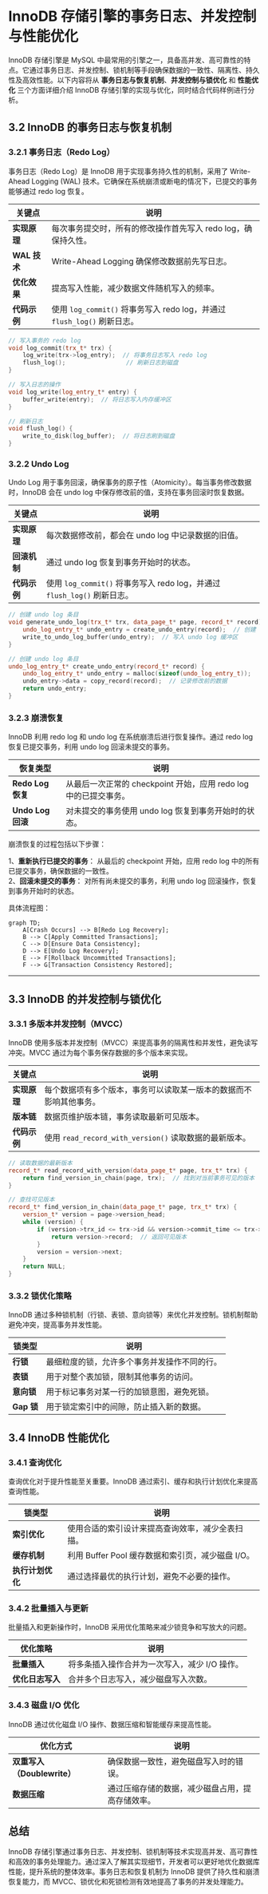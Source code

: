 # InnoDB 存储引擎的事务日志、并发控制与性能优化

InnoDB 存储引擎是 MySQL 中最常用的引擎之一，具备高并发、高可靠性的特点。它通过事务日志、并发控制、锁机制等手段确保数据的一致性、隔离性、持久性及高效性能。以下内容将从 **事务日志与恢复机制**、**并发控制与锁优化** 和 **性能优化** 三个方面详细介绍 InnoDB 存储引擎的实现与优化，同时结合代码样例进行分析。

## 3.2 **InnoDB 的事务日志与恢复机制**

### 3.2.1 事务日志（Redo Log）

事务日志（Redo Log）是 InnoDB 用于实现事务持久性的机制，采用了 Write-Ahead Logging (WAL) 技术。它确保在系统崩溃或断电的情况下，已提交的事务能够通过 redo log 恢复。

| 关键点         | 说明                                                          |
| -------------- | ------------------------------------------------------------- |
| **实现原理**   | 每次事务提交时，所有的修改操作首先写入 redo log，确保持久性。 |
| **WAL 技术**   | Write-Ahead Logging 确保修改数据前先写日志。                  |
| **优化效果**   | 提高写入性能，减少数据文件随机写入的频率。                     |
| **代码示例**   | 使用 `log_commit()` 将事务写入 redo log，并通过 `flush_log()` 刷新日志。 |

```cpp
// 写入事务的 redo log
void log_commit(trx_t* trx) {
    log_write(trx->log_entry);  // 将事务日志写入 redo log
    flush_log();                 // 刷新日志到磁盘
}

// 写入日志的操作
void log_write(log_entry_t* entry) {
    buffer_write(entry);  // 将日志写入内存缓冲区
}

// 刷新日志
void flush_log() {
    write_to_disk(log_buffer);  // 将日志刷到磁盘
}
```
### 3.2.2 Undo Log
Undo Log 用于事务回滚，确保事务的原子性（Atomicity）。每当事务修改数据时，InnoDB 会在 undo log 中保存修改前的值，支持在事务回滚时恢复数据。

| 关键点        | 说明                                                          |
| ------------- | ------------------------------------------------------------- |
| **实现原理**   | 每次数据修改前，都会在 undo log 中记录数据的旧值。 |
| **回滚机制**  | 通过 undo log 恢复到事务开始时的状态。                  |
| **代码示例**   | 使用 `log_commit()` 将事务写入 redo log，并通过 `flush_log()` 刷新日志。 |

```cpp
// 创建 undo log 条目
void generate_undo_log(trx_t* trx, data_page_t* page, record_t* record) {
    undo_log_entry_t* undo_entry = create_undo_entry(record);  // 创建 undo log 条目
    write_to_undo_log_buffer(undo_entry);  // 写入 undo log 缓冲区
}

// 创建 undo log 条目
undo_log_entry_t* create_undo_entry(record_t* record) {
    undo_log_entry_t* undo_entry = malloc(sizeof(undo_log_entry_t));
    undo_entry->data = copy_record(record);  // 记录修改前的数据
    return undo_entry;
}

```

### 3.2.3 崩溃恢复

InnoDB 利用 redo log 和 undo log 在系统崩溃后进行恢复操作。通过 redo log 恢复已提交事务，利用 undo log 回滚未提交的事务。


| 恢复类型	        | 说明                                                          |
| ------------- | ------------------------------------------------------------- |
| **Redo Log 恢复**   | 从最后一次正常的 checkpoint 开始，应用 redo log 中的已提交事务。 |
| **Undo Log 回滚**  | 对未提交的事务使用 undo log 恢复到事务开始时的状态。                  |

崩溃恢复的过程包括以下步骤：

1、**重新执行已提交的事务**： 从最后的 checkpoint 开始，应用 redo log 中的所有已提交事务，确保数据的一致性。<br>
2、**回滚未提交的事务**： 对所有尚未提交的事务，利用 undo log 回滚操作，恢复到事务开始时的状态。

具体流程图：
```mermaid
graph TD;
    A[Crash Occurs] --> B[Redo Log Recovery];
    B --> C[Apply Committed Transactions];
    C --> D[Ensure Data Consistency];
    D --> E[Undo Log Recovery];
    E --> F[Rollback Uncommitted Transactions];
    F --> G[Transaction Consistency Restored];

```
---

## 3.3 InnoDB 的并发控制与锁优化
### 3.3.1 多版本并发控制（MVCC）
InnoDB 使用多版本并发控制（MVCC）来提高事务的隔离性和并发性，避免读写冲突。MVCC 通过为每个事务保存数据的多个版本来实现。

| 关键点        | 说明                                                         |
| ------------- | ------------------------------------------------------------ |
| **实现原理**   | 每个数据项有多个版本，事务可以读取某一版本的数据而不影响其他事务。 |
| **版本链**  | 数据页维护版本链，事务读取最新可见版本。                  |
| **代码示例**   | 使用 `read_record_with_version()` 读取数据的最新版本。|
```cpp
// 读取数据的最新版本
record_t* read_record_with_version(data_page_t* page, trx_t* trx) {
    return find_version_in_chain(page, trx);  // 找到对当前事务可见的版本
}

// 查找可见版本
record_t* find_version_in_chain(data_page_t* page, trx_t* trx) {
    version_t* version = page->version_head;
    while (version) {
        if (version->trx_id <= trx->id && version->commit_time <= trx->commit_time) {
            return version->record;  // 返回可见版本
        }
        version = version->next;
    }
    return NULL;
}

```

### 3.3.2 锁优化策略
InnoDB 通过多种锁机制（行锁、表锁、意向锁等）来优化并发控制。锁机制帮助避免冲突，提高事务并发性能。


| 锁类型       | 说明                                                         |
| ------------- | ------------------------------------------------------------ |
| **行锁**   | 最细粒度的锁，允许多个事务并发操作不同的行。 |
| **表锁**  | 用于对整个表加锁，限制其他事务的访问。                  |
| **意向锁**   | 用于标记事务对某一行的加锁意图，避免死锁。|
| **Gap 锁**   | 用于锁定索引中的间隙，防止插入新的数据。|

## 3.4 InnoDB 性能优化
### 3.4.1 查询优化
查询优化对于提升性能至关重要。InnoDB 通过索引、缓存和执行计划优化来提高查询性能。

| 锁类型  | 说明                                                         |
|------| ------------------------------------------------------------ |
| **索引优化** | 使用合适的索引设计来提高查询效率，减少全表扫描。 |
| **缓存机制** | 利用 Buffer Pool 缓存数据和索引页，减少磁盘 I/O。                 |
| **执行计划优化** | 通过选择最优的执行计划，避免不必要的操作。|

### 3.4.2 批量插入与更新
批量插入和更新操作时，InnoDB 采用优化策略来减少锁竞争和写放大的问题。

| 优化策略  | 说明                                                         |
|------| ------------------------------------------------------------ |
| **批量插入** | 将多条插入操作合并为一次写入，减少 I/O 操作。 |
| **优化日志写入** | 合并多个日志写入，减少磁盘写入次数。               |

### 3.4.3 磁盘 I/O 优化
InnoDB 通过优化磁盘 I/O 操作、数据压缩和智能缓存来提高性能。

| 优化方式  | 说明                                                         |
|------| ------------------------------------------------------------ |
| **双重写入（Doublewrite）** | 确保数据一致性，避免磁盘写入时的错误。 |
| **数据压缩** | 通过压缩存储的数据，减少磁盘占用，提高存储效率。             |

## 总结
InnoDB 存储引擎通过事务日志、并发控制、锁机制等技术实现高并发、高可靠性和高效的事务处理能力。通过深入了解其实现细节，开发者可以更好地优化数据库性能，提升系统的整体效率。事务日志和恢复机制为 InnoDB 提供了持久性和崩溃恢复能力，而 MVCC、锁优化和死锁检测有效地提高了事务的并发处理能力。